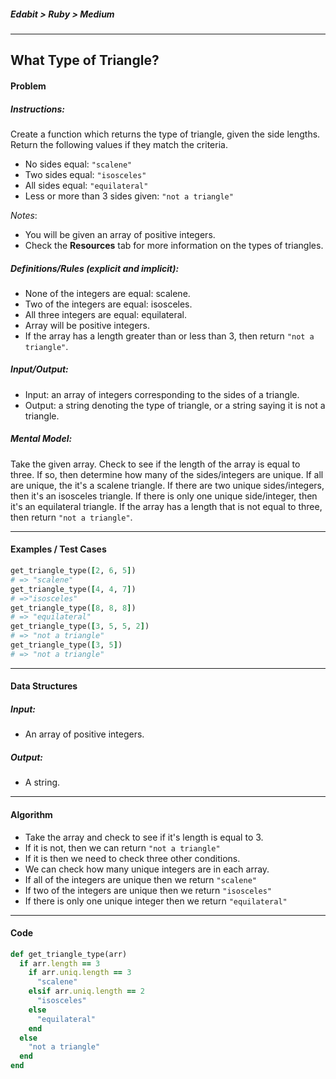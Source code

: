 ##### Edabit > Ruby > Medium

---

## What Type of Triangle?

#### Problem

##### Instructions:

Create a function which returns the type of triangle, given the side lengths. Return the following values if they match the criteria.

- No sides equal: `"scalene"`
- Two sides equal: `"isosceles"`
- All sides equal: `"equilateral"`
- Less or more than 3 sides given: `"not a triangle"`

_Notes_:

- You will be given an array of positive integers.
- Check the **Resources** tab for more information on the types of triangles.

##### Definitions/Rules (explicit and implicit):

* None of the integers are equal: scalene.
* Two of the integers are equal: isosceles.
* All three integers are equal: equilateral.
* Array will be positive integers.
* If the array has a length greater than or less than 3, then return `"not a triangle"`.

##### Input/Output:

* Input: an array of integers corresponding to the sides of a triangle.
* Output: a string denoting the type of triangle, or a string saying it is not a triangle.

##### Mental Model:

Take the given array. Check to see if the length of the array is equal to three. If so, then determine how many of the sides/integers are unique. If all are unique, the it's a scalene triangle. If there are two unique sides/integers, then it's an isosceles triangle. If there is only one unique side/integer, then it's an equilateral triangle. If the array has a length that is not equal to three, then return `"not a triangle"`.

---

#### Examples / Test Cases

```ruby
get_triangle_type([2, 6, 5])
# => "scalene"
get_triangle_type([4, 4, 7])
# =>"isosceles"
get_triangle_type([8, 8, 8])
# => "equilateral"
get_triangle_type([3, 5, 5, 2])
# => "not a triangle"
get_triangle_type([3, 5])
# => "not a triangle"
```

---

#### Data Structures

##### Input:

* An array of positive integers.

##### Output:

* A string.

---

#### Algorithm

* Take the array and check to see if it's length is equal to 3.
* If it is not, then we can return `"not a triangle"`
* If it is then we need to check three other conditions.
* We can check how many unique integers are in each array.
* If all of the integers are unique then we return `"scalene"`
* If two of the integers are unique then we return `"isosceles"`
* If there is only one unique integer then we return `"equilateral"`

---

#### Code

```ruby
def get_triangle_type(arr)
  if arr.length == 3
    if arr.uniq.length == 3
      "scalene"
    elsif arr.uniq.length == 2
      "isosceles"
    else
      "equilateral"
    end
  else
    "not a triangle"
  end
end
```






